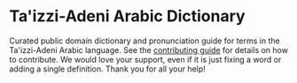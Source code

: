 
# Ta'izzi-Adeni Arabic Dictionary

Curated public domain dictionary and pronunciation guide for terms in the Ta'izzi-Adeni Arabic language. See the [contributing guide](https://github.com/drumworkteam/term/blob/make/.github/contributing.md) for details on how to contribute. We would love your support, even if it is just fixing a word or adding a single definition. Thank you for all your help!